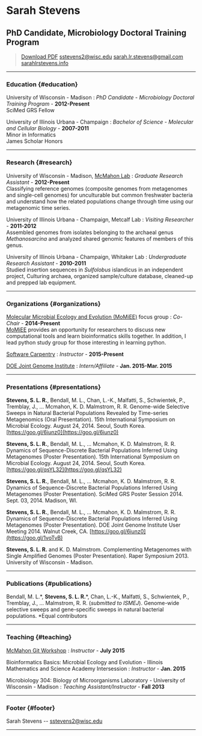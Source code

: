 

# Sarah Stevens
## PhD Candidate, Microbiology Doctoral Training Program

> [Download PDF](https://github.com/sstevens2/markdown-resume/raw/sstevens_resume/sstevens_resume/sstevens_resume_unsty.pdf)
> sstevens2@wisc.edu
> sarah.lr.stevens@gmail.com
> [sarahlrstevens.info](sarahlrstevens.info)

------

### Education {#education}

University of Wisconsin - Madison
  : *PhD Candidate - Microbiology Doctoral Training Program*  - __2012-Present__  
  SciMed GRS Fellow

University of Illinois Urbana - Champaign
: *Bachelor of Science - Molecular and Cellular Biology*  - __2007-2011__  
  Minor in Informatics  
  James Scholar Honors

------

### Research {#research}

University of Wisconsin - Madison, [McMahon Lab](https://mcmahonlab.wisc.edu/)
: *Graduate Research Assistant* - __2012-Present__  
  Classifying reference genomes (composite genomes from metagenomes and single-cell genomes) for unculturable but common freshwater bacteria and understand how the related populations change through time using our metagenomic time series.

University of Illinois Urbana - Champaign, Metcalf Lab
: *Visiting Researcher* - __2011-2012__  
  Assembled genomes from isolates belonging to the archaeal genus _Methanosarcina_ and analyzed shared genomic features of members of this genus.

University of Illinois Urbana - Champaign, Whitaker Lab
: *Undergraduate Research Assistant* - __2010-2011__  
  Studied insertion sequences in _Sulfolobus_ islandicus in an independent project,
  Culturing archaea, organized sample/culture database, cleaned-up and prepped lab equipment.

------

### Organizations {#organizations}

[Molecular Microbial Ecology and Evolution (MoMiEE)](http://goo.gl/G62AaW) focus group
: *Co-Chair* - __2014-Present__  
  [MoMiEE](http://goo.gl/G62AaW) provides an opportunity for researchers to discuss new computational tools and  learn bioinformatics skills together.  In addition, I lead python study group for those interesting in learning python.

[Software Carpentry](http://software-carpentry.org/)
: *Instructor* - __2015-Present__  

[DOE Joint Genome Institute](http://jgi.doe.gov/)
: *Intern/Affiliate* - __Jan. 2015-Mar. 2015__  

------

### Presentations {#presentations}

  **Stevens, S. L. R.**, Bendall, M. L., Chan, L.-K., Malfatti, S., Schwientek, P., Tremblay, J., … Mcmahon, K. D. Malmstrom, R. R. Genome-wide Selective Sweeps in Natural Bacterial Populations Revealed by Time-series Metagenomics (Oral Presentation). 15th International Symposium on Microbial Ecology. August 24, 2014. Seoul, South Korea.  [https://goo.gl/6iunz0](https://goo.gl/6iunz0)  

  **Stevens, S. L. R.**, Bendall, M. L., … Mcmahon, K. D. Malmstrom, R. R. Dynamics of Sequence-Discrete Bacterial Populations Inferred Using Metagenomes (Poster Presentation). 15th International Symposium on Microbial Ecology. August 24, 2014. Seoul, South Korea. [https://goo.gl/qsYL32](https://goo.gl/qsYL32)  

  **Stevens, S. L. R.**, Bendall, M. L., … Mcmahon, K. D. Malmstrom, R. R. Dynamics of Sequence-Discrete Bacterial Populations Inferred Using Metagenomes (Poster Presentation). SciMed GRS Poster Session 2014. Sept. 03, 2014. Madison, WI.

  **Stevens, S. L. R.**, Bendall, M. L., … Mcmahon, K. D. Malmstrom, R. R. Dynamics of Sequence-Discrete Bacterial Populations Inferred Using Metagenomes (Poster Presentation). DOE Joint Genome Institute User Meeting 2014. Walnut Creek, CA. [https://goo.gl/6iunz0](https://goo.gl/1voTvB)

  **Stevens, S. L. R.** and  K. D. Malmstrom. Complementing Metagenomes with Single Amplified Genomes (Poster Presentation). Raper Symposium 2013. University of Wisconsin - Madison.

------

### Publications {#publications}

  Bendall, M. L.\*, **Stevens, S. L. R.**\*, Chan, L.-K., Malfatti, S., Schwientek, P., Tremblay, J., … Malmstrom, R. R. (_submitted to ISMEJ_). Genome-wide selective sweeps and gene-specific sweeps in natural bacterial populations. \*Equal contributors


------

### Teaching  {#teaching}

[McMahon Git Workshop](https://github.com/McMahonLab/git_wksp#mcmahon-lab-git-workshop)
: *Instructor* - __July 2015__

Bioinformatics Basics: Microbial Ecology and Evolution - Illinois Mathematics and Science Academy Intersession
: *Instructor* - __Jan. 2015__

Microbiology 304: Biology of Microorganisms Laboratory - University of Wisconsin - Madison
: *Teaching Assistant/Instructor* - __Fall 2013__

------
### Footer {#footer}

Sarah Stevens -- sstevens2@wisc.edu

------
